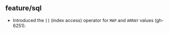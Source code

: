 ## feature/sql

* Introduced the `[]` (index access) operator for `MAP` and `ARRAY` values (gh-6251).
